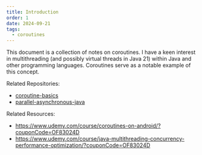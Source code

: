 ```yaml
---
title: Introduction
order: 1
date: 2024-09-21
tags:
  - coroutines
---
```


This document is a collection of notes on coroutines. I have a keen interest in multithreading (and possibly virtual
threads in Java 21) within Java and other programming languages. Coroutines serve as a notable example of this concept.

Related Repositories:

- [coroutine-basics](https://github.com/jlfati23/coroutine-basics.git)
- [parallel-asynchronous-java](https://github.com/jlfati23/parallel-asynchronous-java.git)

Related Resources:

- https://www.udemy.com/course/coroutines-on-android/?couponCode=OF83024D
- https://www.udemy.com/course/java-multithreading-concurrency-performance-optimization/?couponCode=OF83024D